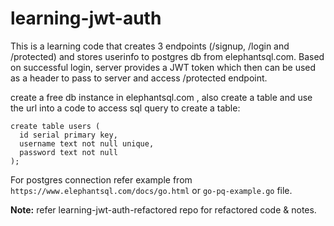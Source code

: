 # learning-jwt-auth
This is a learning code that creates 3 endpoints (/signup, /login and /protected) and stores userinfo to postgres db from elephantsql.com. 
Based on successful login, server provides a JWT token which then can be used as a header to pass to server and access /protected endpoint.

create a free db instance in elephantsql.com , also  create a table and use the url into a code to access
sql query to create a table:

```
create table users (
  id serial primary key,
  username text not null unique,
  password text not null
);
```

For postgres connection refer example from `https://www.elephantsql.com/docs/go.html` or `go-pq-example.go` file.

**Note:** refer learning-jwt-auth-refactored repo for refactored code & notes.
